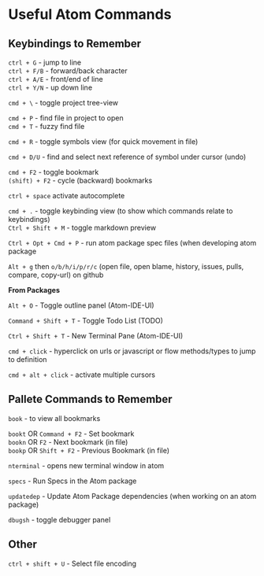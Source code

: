 # Useful Atom Commands

## Keybindings to Remember
`ctrl + G` - jump to line  
`ctrl + F/B` - forward/back character  
`ctrl + A/E` - front/end of line  
`ctrl + Y/N` - up down line  

`cmd + \` - toggle project tree-view

`cmd + P` - find file in project to open  
`cmd + T` - fuzzy find file  

`cmd + R` - toggle symbols view (for quick movement in file)

`cmd + D/U` - find and select next reference of symbol under cursor (undo)

`cmd + F2` - toggle bookmark  
`(shift) + F2` - cycle (backward) bookmarks  

`ctrl + space` activate autocomplete

`cmd + .` - toggle keybinding view (to show which commands relate to keybindings)  
`Ctrl + Shift + M` - toggle markdown preview

`Ctrl + Opt + Cmd + P` - run atom package spec files (when developing atom package

`Alt + g` then `o/b/h/i/p/r/c` (open file, open blame, history, issues, pulls, compare, copy-url) on github

**From Packages**

`Alt + O` - Toggle outline panel  (Atom-IDE-UI)

`Command + Shift + T` - Toggle Todo List  (TODO)

`Ctrl + Shift + T` - New Terminal Pane (Atom-IDE-UI)

`cmd + click` - hyperclick on urls or javascript or flow methods/types to jump to definition

`cmd + alt + click` - activate multiple cursors

## Pallete Commands to Remember
`book` - to view all bookmarks  

`bookt` OR `Command + F2` - Set bookmark  
`bookn` OR `F2` - Next bookmark (in file)  
`bookp` OR `Shift + F2` - Previous Bookmark (in file)  

`nterminal` - opens new terminal window in atom  

`specs` - Run Specs in the Atom package

`updatedep` - Update Atom Package dependencies (when working on an atom package)

`dbugsh` - toggle debugger panel

## Other

`ctrl + shift + U`  - Select file encoding
